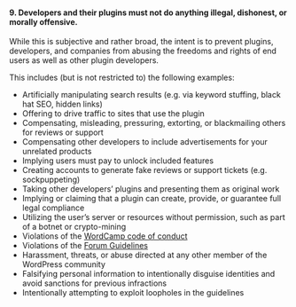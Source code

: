 <h4>9. Developers and their plugins must not do anything illegal, dishonest, or morally offensive.</h4>

While this is subjective and rather broad, the intent is to prevent plugins, developers, and companies from abusing the freedoms and rights of end users as well as other plugin developers.

This includes (but is not restricted to) the following examples:

<ul>
	<li>Artificially manipulating search results (e.g. via keyword stuffing, black hat SEO, hidden links)</li>
	<li>Offering to drive traffic to sites that use the plugin</li>
	<li>Compensating, misleading, pressuring, extorting, or blackmailing others for reviews or support</li>
	<li>Compensating other developers to include advertisements for your unrelated products</li>
	<li>Implying users must pay to unlock included features</li>
	<li>Creating accounts to generate fake reviews or support tickets (e.g. sockpuppeting)</li>
	<li>Taking other developers’ plugins and presenting them as original work</li>
	<li>Implying or claiming that a plugin can create, provide, or guarantee full legal compliance</li>
	<li>Utilizing the user’s server or resources without permission, such as part of a botnet or crypto-mining</li>
	<li>Violations of the <a href="https://make.wordpress.org/community/handbook/wordcamp-organizer/planning-details/code-of-conduct/">WordCamp code of conduct<a></li>
	<li>Violations of the <a href="https://wordpress.org/support/guidelines/">Forum Guidelines</a></li>
	<li>Harassment, threats, or abuse directed at any other member of the WordPress community</li>
	<li>Falsifying personal information to intentionally disguise identities and avoid sanctions for previous infractions</li>
	<li>Intentionally attempting to exploit loopholes in the guidelines</li>
</ul>
